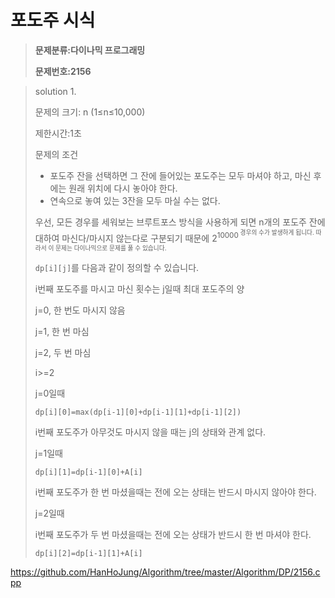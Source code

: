 # 포도주 시식

> **문제분류:다이나믹 프로그래밍**
>
> **문제번호:2156**

> solution 1.
>
> 문제의 크기: n  (1≤n≤10,000) 
>
> 제한시간:1초
>
> 
>
> 문제의 조건
>
> -  포도주 잔을 선택하면 그 잔에 들어있는 포도주는 모두 마셔야 하고, 마신 후에는 원래 위치에 다시 놓아야 한다.
> -  연속으로 놓여 있는 3잔을 모두 마실 수는 없다.
>
> 
>
> 우선, 모든 경우를 세워보는 브루트포스 방식을 사용하게 되면 n개의 포도주 잔에 대하여 마신다/마시지 않는다로 구분되기 때문에 2<sup>10000<sup> 경우의 수가 발생하게 됩니다. 따라서 이 문제는 다이나믹으로 문제를 풀 수 있습니다.
>
> `dp[i][j]`를 다음과 같이 정의할 수 있습니다.
>
> i번째 포도주를 마시고 마신 횟수는 j일때 최대 포도주의 양
>
> j=0, 한 번도 마시지 않음
>
> j=1, 한 번 마심
>
> j=2, 두 번 마심
>
> 
>
> i>=2
>
> j=0일때
>
> `dp[i][0]=max(dp[i-1][0]+dp[i-1][1]+dp[i-1][2])`
>
> i번째 포도주가 아무것도 마시지 않을 때는 j의 상태와 관계 없다.
>
> 
>
> j=1일때
>
> `dp[i][1]=dp[i-1][0]+A[i]`
>
> i번째 포도주가 한 번 마셨을때는 전에 오는 상태는 반드시 마시지 않아야 한다.
>
> 
>
> j=2일때
>
> i번째 포도주가 두 번 마셨을때는 전에 오는 상태가 반드시 한 번 마셔야 한다.
>
> `dp[i][2]=dp[i-1][1]+A[i]`
>
> 

https://github.com/HanHoJung/Algorithm/tree/master/Algorithm/DP/2156.cpp






